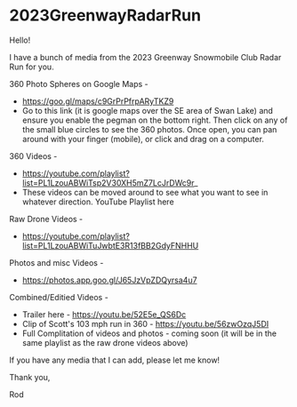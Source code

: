 # 2023GreenwayRadarRun

Hello!

I have a bunch of media from the 2023 Greenway Snowmobile Club Radar Run for you.  

360 Photo Spheres on Google Maps - 
  - https://goo.gl/maps/c9GrPrPfrpARyTKZ9
  - Go to this link (it is google maps over the SE area of Swan Lake) and ensure you enable the pegman on the bottom right.  Then click on any of the small blue circles to see the 360 photos.  Once open, you can pan around with your finger (mobile), or click and drag on a computer.  

360 Videos - 
  - https://youtube.com/playlist?list=PL1LzouABWiTsp2V30XH5mZ7LcJrDWc9r_
  - These videos can be moved around to see what you want to see in whatever direction.  YouTube Playlist here 

Raw Drone Videos - 
  - https://youtube.com/playlist?list=PL1LzouABWiTuJwbtE3R13fBB2GdyFNHHU

Photos and misc Videos - 
  - https://photos.app.goo.gl/J65JzVpZDQyrsa4u7


Combined/Editied Videos - 
  - Trailer here - https://youtu.be/52E5e_QS6Dc
  - Clip of Scott's 103 mph run in 360 - https://youtu.be/56zwOzqJ5DI
  - Full Complitation of videos and photos - coming soon (it will be in the same playlist as the raw drone videos above) 
  
If you have any media that I can add, please let me know!

Thank you,

Rod
